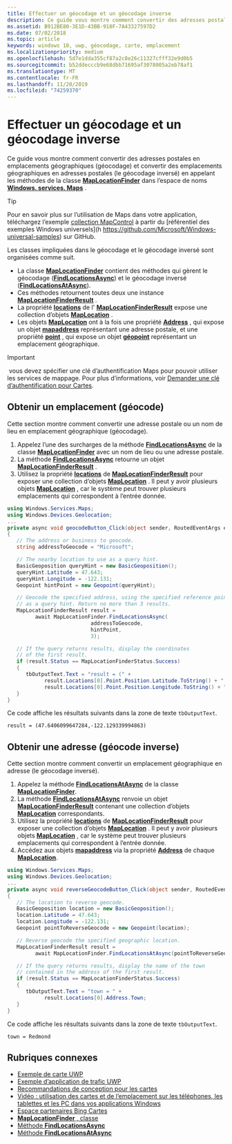```yaml
---
title: Effectuer un géocodage et un géocodage inverse
description: Ce guide vous montre comment convertir des adresses postales en emplacements géographiques (géocodage) et convertir des emplacements géographiques en adresses postales (le géocodage inversé) en appelant les méthodes de la classe MapLocationFinder dans l’espace de noms Windows. services. Maps.
ms.assetid: B912BE80-3E1D-43BB-918F-7A43327597D2
ms.date: 07/02/2018
ms.topic: article
keywords: windows 10, uwp, géocodage, carte, emplacement
ms.localizationpriority: medium
ms.openlocfilehash: 5d7e1dda355cf87a2c8e26c11327cfff32e9d0b5
ms.sourcegitcommit: b52ddecccb9e68dbb71695af3078005a2eb78af1
ms.translationtype: MT
ms.contentlocale: fr-FR
ms.lasthandoff: 11/20/2019
ms.locfileid: "74259370"
---
```

# <a name="perform-geocoding-and-reverse-geocoding"></a>Effectuer un géocodage et un géocodage inverse

Ce guide vous montre comment convertir des adresses postales en emplacements géographiques (géocodage) et convertir des emplacements géographiques en adresses postales (le géocodage inversé) en appelant les méthodes de la classe [**MapLocationFinder**](https://docs.microsoft.com/uwp/api/Windows.Services.Maps.MapLocationFinder) dans l’espace de noms [**Windows. services. Maps**](https://docs.microsoft.com/uwp/api/Windows.Services.Maps) .

> [!TIP]
> Pour en savoir plus sur l’utilisation de Maps dans votre application, téléchargez l’exemple [collection MapControl](https://github.com/Microsoft/Windows-universal-samples/tree/master/Samples/MapControl) à partir du [référentiel des exemples Windows universels](h https://github.com/Microsoft/Windows-universal-samples) sur GitHub.

Les classes impliquées dans le géocodage et le géocodage inversé sont organisées comme suit.

-   La classe [**MapLocationFinder**](https://docs.microsoft.com/uwp/api/Windows.Services.Maps.MapLocationFinder) contient des méthodes qui gèrent le géocodage ([**FindLocationsAsync**](https://docs.microsoft.com/uwp/api/windows.services.maps.maplocationfinder.findlocationsasync)) et le géocodage inversé ([**FindLocationsAtAsync**](https://docs.microsoft.com/uwp/api/windows.services.maps.maplocationfinder.findlocationsatasync)).
-   Ces méthodes retournent toutes deux une instance [**MapLocationFinderResult**](https://docs.microsoft.com/uwp/api/Windows.Services.Maps.MapLocationFinderResult) .
-   La propriété [**locations**](https://docs.microsoft.com/uwp/api/windows.services.maps.maplocationfinderresult.locations) de l' [**MapLocationFinderResult**](https://docs.microsoft.com/uwp/api/Windows.Services.Maps.MapLocationFinderResult) expose une collection d’objets [**MapLocation**](https://docs.microsoft.com/uwp/api/Windows.Services.Maps.MapLocation) . 
-   Les objets [**MapLocation**](https://docs.microsoft.com/uwp/api/Windows.Services.Maps.MapLocation) ont à la fois une propriété [**Address**](https://docs.microsoft.com/uwp/api/windows.services.maps.maplocation.address) , qui expose un objet [**mapaddress**](https://docs.microsoft.com/uwp/api/Windows.Services.Maps.MapAddress) représentant une adresse postale, et une propriété [**point**](https://docs.microsoft.com/uwp/api/windows.services.maps.maplocation.point) , qui expose un objet [**géopoint**](https://docs.microsoft.com/uwp/api/windows.devices.geolocation.geopoint) représentant un emplacement géographique.

> [!IMPORTANT]
> vous devez spécifier une clé d’authentification Maps pour pouvoir utiliser les services de mappage. Pour plus d’informations, voir [Demander une clé d’authentification pour Cartes](authentication-key.md).

## <a name="get-a-location-geocode"></a>Obtenir un emplacement (géocode)

Cette section montre comment convertir une adresse postale ou un nom de lieu en emplacement géographique (géocodage).

1.  Appelez l’une des surcharges de la méthode [**FindLocationsAsync**](https://docs.microsoft.com/uwp/api/windows.services.maps.maplocationfinder.findlocationsasync) de la classe [**MapLocationFinder**](https://docs.microsoft.com/uwp/api/Windows.Services.Maps.MapLocationFinder) avec un nom de lieu ou une adresse postale.
2.  La méthode [**FindLocationsAsync**](https://docs.microsoft.com/uwp/api/windows.services.maps.maplocationfinder.findlocationsasync) retourne un objet [**MapLocationFinderResult**](https://docs.microsoft.com/uwp/api/Windows.Services.Maps.MapLocationFinderResult) .
3.  Utilisez la propriété [**locations**](https://docs.microsoft.com/uwp/api/windows.services.maps.maplocationfinderresult.locations) de [**MapLocationFinderResult**](https://docs.microsoft.com/uwp/api/Windows.Services.Maps.MapLocationFinderResult) pour exposer une collection d’objets [**MapLocation**](https://docs.microsoft.com/uwp/api/Windows.Services.Maps.MapLocation) . Il peut y avoir plusieurs objets [**MapLocation**](https://docs.microsoft.com/uwp/api/Windows.Services.Maps.MapLocation) , car le système peut trouver plusieurs emplacements qui correspondent à l’entrée donnée.

```csharp
using Windows.Services.Maps;
using Windows.Devices.Geolocation;
...
private async void geocodeButton_Click(object sender, RoutedEventArgs e)
{
   // The address or business to geocode.
   string addressToGeocode = "Microsoft";

   // The nearby location to use as a query hint.
   BasicGeoposition queryHint = new BasicGeoposition();
   queryHint.Latitude = 47.643;
   queryHint.Longitude = -122.131;
   Geopoint hintPoint = new Geopoint(queryHint);

   // Geocode the specified address, using the specified reference point
   // as a query hint. Return no more than 3 results.
   MapLocationFinderResult result =
         await MapLocationFinder.FindLocationsAsync(
                           addressToGeocode,
                           hintPoint,
                           3);

   // If the query returns results, display the coordinates
   // of the first result.
   if (result.Status == MapLocationFinderStatus.Success)
   {
      tbOutputText.Text = "result = (" +
            result.Locations[0].Point.Position.Latitude.ToString() + "," +
            result.Locations[0].Point.Position.Longitude.ToString() + ")";
   }
}
```

Ce code affiche les résultats suivants dans la zone de texte `tbOutputText`.

``` syntax
result = (47.6406099647284,-122.129339994863)
```

## <a name="get-an-address-reverse-geocode"></a>Obtenir une adresse (géocode inverse)

Cette section montre comment convertir un emplacement géographique en adresse (le géocodage inversé).

1.  Appelez la méthode [**FindLocationsAtAsync**](https://docs.microsoft.com/uwp/api/windows.services.maps.maplocationfinder.findlocationsatasync) de la classe [**MapLocationFinder**](https://docs.microsoft.com/uwp/api/Windows.Services.Maps.MapLocationFinder).
2.  La méthode [**FindLocationsAtAsync**](https://docs.microsoft.com/uwp/api/windows.services.maps.maplocationfinder.findlocationsatasync) renvoie un objet [**MapLocationFinderResult**](https://docs.microsoft.com/uwp/api/Windows.Services.Maps.MapLocationFinderResult) contenant une collection d’objets [**MapLocation**](https://docs.microsoft.com/uwp/api/Windows.Services.Maps.MapLocation) correspondants.
3.  Utilisez la propriété [**locations**](https://docs.microsoft.com/uwp/api/windows.services.maps.maplocationfinderresult.locations) de [**MapLocationFinderResult**](https://docs.microsoft.com/uwp/api/Windows.Services.Maps.MapLocationFinderResult) pour exposer une collection d’objets [**MapLocation**](https://docs.microsoft.com/uwp/api/Windows.Services.Maps.MapLocation) . Il peut y avoir plusieurs objets [**MapLocation**](https://docs.microsoft.com/uwp/api/Windows.Services.Maps.MapLocation) , car le système peut trouver plusieurs emplacements qui correspondent à l’entrée donnée.
4.  Accédez aux objets [**mapaddress**](https://docs.microsoft.com/uwp/api/Windows.Services.Maps.MapAddress) via la propriété [**Address**](https://docs.microsoft.com/uwp/api/windows.services.maps.maplocation.address) de chaque [**MapLocation**](https://docs.microsoft.com/uwp/api/Windows.Services.Maps.MapLocation).

```csharp
using Windows.Services.Maps;
using Windows.Devices.Geolocation;
...
private async void reverseGeocodeButton_Click(object sender, RoutedEventArgs e)
{
   // The location to reverse geocode.
   BasicGeoposition location = new BasicGeoposition();
   location.Latitude = 47.643;
   location.Longitude = -122.131;
   Geopoint pointToReverseGeocode = new Geopoint(location);

   // Reverse geocode the specified geographic location.
   MapLocationFinderResult result =
         await MapLocationFinder.FindLocationsAtAsync(pointToReverseGeocode);

   // If the query returns results, display the name of the town
   // contained in the address of the first result.
   if (result.Status == MapLocationFinderStatus.Success)
   {
      tbOutputText.Text = "town = " +
            result.Locations[0].Address.Town;
   }
}
```

Ce code affiche les résultats suivants dans la zone de texte `tbOutputText`.

``` syntax
town = Redmond
```

## <a name="related-topics"></a>Rubriques connexes

* [Exemple de carte UWP](https://github.com/Microsoft/Windows-universal-samples/tree/master/Samples/MapControl)
* [Exemple d’application de trafic UWP](https://github.com/Microsoft/Windows-appsample-trafficapp)
* [Recommandations de conception pour les cartes](https://docs.microsoft.com/windows/uwp/maps-and-location/controls-map)
* [Vidéo : utilisation des cartes et de l’emplacement sur les téléphones, les tablettes et les PC dans vos applications Windows](https://channel9.msdn.com/Events/Build/2015/2-757)
* [Espace partenaires Bing Cartes](https://www.bingmapsportal.com/)
* [**MapLocationFinder** , classe](https://docs.microsoft.com/uwp/api/Windows.Services.Maps.MapLocationFinder)
* [Méthode **FindLocationsAsync**](https://docs.microsoft.com/uwp/api/windows.services.maps.maplocationfinder.findlocationsasync)
* [Méthode **FindLocationsAtAsync**](https://docs.microsoft.com/uwp/api/windows.services.maps.maplocationfinder.findlocationsatasync)
